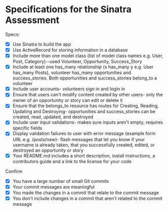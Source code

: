 # Specifications for the Sinatra Assessment

Specs:
- [x] Use Sinatra to build the app
- [x] Use ActiveRecord for storing information in a database
- [x] Include more than one model class (list of model class names e.g. User, Post, Category)--used Volunteer, Opportunity, Success_Story
- [x] Include at least one has_many relationship (x has_many y e.g. User has_many Posts), volunteer has_many opportunities and success_stories. Both opportunities and success_stories belong_to a volunteer
- [x] Include user accounts- volunteers sign in and login in
- [x] Ensure that users can't modify content created by other users- only the owner of an opportunity or story can edit or delete it
- [x] Ensure that the belongs_to resource has routes for Creating, Reading, Updating and Destroying- opportunities and success_stories can be created, read, updated, and destroyed
- [x] Include user input validations- makes sure inputs aren't empty, requires specific fields
- [x] Display validation failures to user with error message (example form URL e.g. /posts/new)- flash messages that let you know if your username is already taken, that you successfully created, edited, or destroyed an opportunity or story
- [x] Your README.md includes a short description, install instructions, a contributors guide and a link to the license for your code

Confirm
- [x] You have a large number of small Git commits
- [x] Your commit messages are meaningful
- [x] You made the changes in a commit that relate to the commit message
- [x] You don't include changes in a commit that aren't related to the commit message
